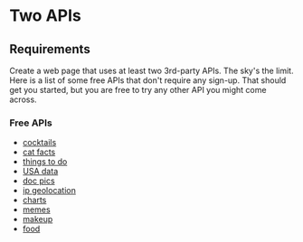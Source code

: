 # Two APIs

## Requirements

Create a web page that uses at least two 3rd-party APIs. The sky's the limit.
Here is a list of some free APIs that don't require any sign-up. That should get you started, but you are free to try any other API you might come across.

### Free APIs

- [cocktails](https://www.thecocktaildb.com/api.php)
- [cat facts](https://alexwohlbruck.github.io/cat-facts/docs/endpoints/facts.html)
- [things to do](https://www.boredapi.com/documentation)
- [USA data](https://datausa.io/about/api/)
- [doc pics](https://dog.ceo/dog-api/)
- [ip geolocation](https://freegeoip.app/)
- [charts](https://documentation.image-charts.com/)
- [memes](https://imgflip.com/api)
- [makeup](http://makeup-api.herokuapp.com/)
- [food](https://world.openfoodfacts.org/files/api-documentation.html)
